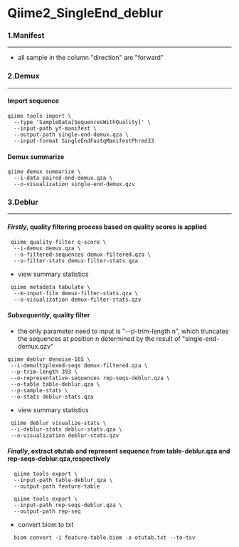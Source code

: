 # Qiime2_SingleEnd_deblur

### 1.Manifest
---
+ all sample in the column "direction" are "forward"

### 2.Demux
---

#### Import sequence
```
qiime tools import \
  --type 'SampleData[SequencesWithQuality]' \
  --input-path yf-manifest \
  --output-path single-end-demux.qza \
  --input-format SingleEndFastqManifestPhred33
```

#### Demux summarize 
```
qiime demux summarize \
  --i-data paired-end-demux.qza \
  --o-visualization single-end-demux.qzv
```

### 3.Deblur
---

#### *Firstly*, quality filtering process based on quality scores is applied
```
 qiime quality-filter q-score \
  --i-demux demux.qza \
  --o-filtered-sequences demux-filtered.qza \
  --o-filter-stats demux-filter-stats.qza
``` 
+ view summary statistics
```
 qiime metadata tabulate \
  --m-input-file demux-filter-stats.qza \
  --o-visualization demux-filter-stats.qzv
 ```

 
#### *Subsequently*, quality filter
+ the only parameter need to input is "--p-trim-length n", which truncates the sequences at position n determined by
the result of "single-end-demux.qzv"
 ```
 qiime deblur denoise-16S \
  --i-demultiplexed-seqs demux-filtered.qza \
  --p-trim-length 393 \
  --o-representative-sequences rep-seqs-deblur.qza \
  --o-table table-deblur.qza \
  --p-sample-stats \
  --o-stats deblur-stats.qza
 ```
  
+ view summary statistics
 ```
  qiime deblur visualize-stats \
  --i-deblur-stats deblur-stats.qza \
  --o-visualization deblur-stats.qzv
 ``` 
  
#### *Finally*, extract otutab and represent sequence from table-deblur.qza and rep-seqs-deblur.qza,respectively
``` 
  qiime tools export \
  --input-path table-deblur.qza \
  --output-path feature-table
  
  qiime tools export \
  --input-path rep-seqs-deblur.qza \
  --output-path rep-seq
 ``` 
+ convert biom to txt
```
  biom convert -i feature-table.biom -o otutab.txt --to-tsv
```
